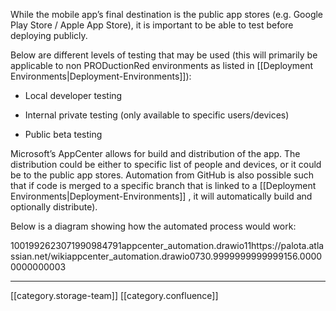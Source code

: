 While the mobile app’s final destination is the public app stores (e.g. Google Play Store / Apple App Store), it is important to be able to test before deploying publicly.



Below are different levels of testing that may be used (this will primarily be applicable to non PRODuctionRed environments as listed in [[Deployment Environments|Deployment-Environments]]):


* Local developer testing


* Internal private testing (only available to specific users/devices)


* Public beta testing





Microsoft’s AppCenter allows for build and distribution of the app. The distribution could be either to specific list of people and devices, or it could be to the public app stores. Automation from GitHub is also possible such that if code is merged to a specific branch that is linked to a [[Deployment Environments|Deployment-Environments]] , it will automatically build and optionally distribute).



Below is a diagram showing how the automated process would work:



1001992623071990984791appcenter_automation.drawio11https://palota.atlassian.net/wikiappcenter_automation.drawio0730.9999999999999156.00000000000003

*****

[[category.storage-team]] 
[[category.confluence]] 
